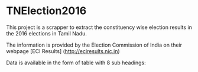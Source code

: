 # TNElection2016

This project is a scrapper to extract the constituency wise election results in the 2016 elections in Tamil Nadu.

The information is provided by the Election Commission of India on their webpage [ECI Results] (http://eciresults.nic.in)

Data is available in the form of table with 8 sub headings:

